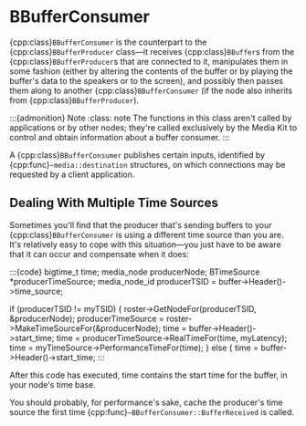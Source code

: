 # BBufferConsumer

{cpp:class}`BBufferConsumer` is the counterpart to the
{cpp:class}`BBufferProducer` class—it receives {cpp:class}`BBuffer`s from
the {cpp:class}`BBufferProducer`s that are connected to it, manipulates
them in some fashion (either by altering the contents of the buffer or by
playing the buffer's data to the speakers or to the screen), and possibly
then passes them along to another {cpp:class}`BBufferConsumer` (if the node
also inherits from {cpp:class}`BBufferProducer`).

:::{admonition} Note
:class: note
The functions in this class aren't called by applications or by other
nodes; they're called exclusively by the Media Kit to control and obtain
information about a buffer consumer.
:::

A {cpp:class}`BBufferConsumer` publishes certain inputs, identified by
{cpp:func}`~media::destination` structures, on which connections may be
requested by a client application.

## Dealing With Multiple Time Sources

Sometimes you'll find that the producer that's sending buffers to your
{cpp:class}`BBufferConsumer` is using a different time source than you are.
It's relatively easy to cope with this situation—you just have to be aware
that it can occur and compensate when it does:

:::{code}
bigtime_t time;
media_node producerNode;
BTimeSource *producerTimeSource;
media_node_id producerTSID = buffer->Header()->time_source;

if (producerTSID != myTSID) {
   roster->GetNodeFor(producerTSID, &producerNode);
   producerTimeSource = roster->MakeTimeSourceFor(&producerNode);
   time = buffer->Header()->start_time;
   time = producerTimeSource->RealTimeFor(time, myLatency);
   time = myTimeSource->PerformanceTimeFor(time);
}
else {
   time = buffer->Header()->start_time;
:::

After this code has executed, time contains the start time for the buffer,
in your node's time base.

You should probably, for performance's sake, cache the producer's time
source the first time {cpp:func}`~BBufferConsumer::BufferReceived` is
called.
